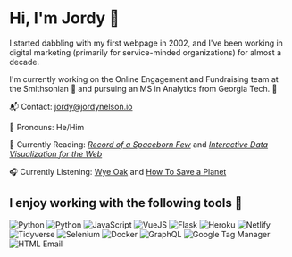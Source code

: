 # Hi, I'm Jordy 👋

I started dabbling with my first webpage in 2002, and I've been working in digital marketing (primarily for service-minded organizations) for almost a decade.

I'm currently working on the Online Engagement and Fundraising team at the Smithsonian 🏰 and pursuing an MS in Analytics from Georgia Tech. 🐝

📬 Contact: [jordy@jordynelson.io](mailto:jordy@jordynelson.io)

👤 Pronouns: He/Him

📘 Currently Reading: _[Record of a Spaceborn Few](https://www.otherscribbles.com/#/spacebornfew/)_ and _[Interactive Data Visualization for the Web](https://learning.oreilly.com/library/view/interactive-data-visualization/9781491921296/)_

🎧 Currently Listening: [Wye Oak](https://open.spotify.com/artist/5SjNVG3L9mgWQPsfp1sFDB?si=hvWeJvh1Sa-E54hHwbRWeQ) and [How To Save a Planet](https://open.spotify.com/show/1KzrasExlM5dgMYwgFHns6?si=peWxcoXMQM2vgmkV9hVy8w)

## I enjoy working with the following tools 🧰

![](https://img.shields.io/badge/Code-R-informational?style=flat-square/&logo=R&logoColor=white&color=C2CAFD "Python")
![](https://img.shields.io/badge/Code-Python-informational?style=flat-square/&logo=Python&logoColor=white&color=C2CAFD "Python")
![](https://img.shields.io/badge/Code-JavaScript-informational?style=flat-square/&logo=JavaScript&logoColor=white&color=C2CAFD "JavaScript")
![](https://img.shields.io/badge/Framework-VueJS-informational?style=flat-square/&logo=Vue.JS&logoColor=white&color=093D8D "VueJS")
![](https://img.shields.io/badge/Framework-Flask-informational?style=flat-square/&logo=Flask&logoColor=white&color=093D8D "Flask")
![](https://img.shields.io/badge/Cloud-Heroku-informational?style=flat-square/&logo=Heroku&logoColor=white&color=FFC69F "Heroku")
![](https://img.shields.io/badge/Cloud-Netlify-informational?style=flat-square/&logo=Netlify&logoColor=white&color=FFC69F "Netlify")
![](https://img.shields.io/badge/Tools-Tidyverse-informational?style=flat-square/&logo=RStudio&logoColor=white&color=6AE9A0 "Tidyverse")
![](https://img.shields.io/badge/Tools-Selenium-informational?style=flat-square/&logo=Selenium&logoColor=white&color=6AE9A0 "Selenium")
![](https://img.shields.io/badge/Tools-Docker-informational?style=flat-square/&logo=Docker&logoColor=white&color=6AE9A0 "Docker")
![](https://img.shields.io/badge/Tools-GraphQL-informational?style=flat-square/&logo=GraphQL&logoColor=white&color=6AE9A0 "GraphQL")
![](https://img.shields.io/badge/Tools-Google_Tag_Manager-informational?style=flat-square/&logo=Google-Tag-Manager&logoColor=white&color=6AE9A0 "Google Tag Manager")
![](https://img.shields.io/badge/Tools-HTML_Email-informational?style=flat-square/&logo=Mail.Ru&logoColor=white&color=F23969&label=🤠%20%20%20%20🤪 "HTML Email")
